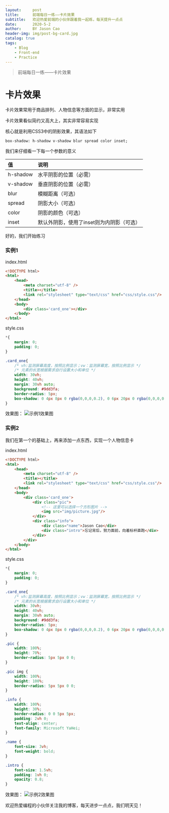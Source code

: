 ```yaml
---
layout:     post
title:      前端每日一练——卡片效果
subtitle:   欢迎热爱前端的小伙伴跟着我一起练，每天提升一点点
date:       2020-5-2
author:     BY Jason Cao
header-img: img/post-bg-card.jpg
catalog: true
tags:
    - Blog
    - Front-end
    - Practice
---
```


> 前端每日一练——卡片效果

# 卡片效果

卡片效果常用于商品排列、人物信息等方面的显示，非常实用

卡片效果看似简约又高大上，其实非常容易实现

核心就是利用CSS3中的阴影效果，其语法如下

```
box-shadow: h-shadow v-shadow blur spread color inset;
```

我们来仔细看一下每一个参数的意义

| 值  | 说明  |
| :------------ | :------------ |
| h-shadow  | 水平阴影的位置（必需）  |
| v-shadow  | 垂直阴影的位置（必需）  |
| blur  | 模糊距离（可选）  |
| spread  | 阴影大小（可选）  |
| color  | 阴影的颜色（可选）  |
| inset  | 默认外阴影，使用了inset则为内阴影（可选）  |

好的，我们开始练习

### 实例1
index.html
```html
<!DOCTYPE html>
<html>
	<head>
		<meta charset="utf-8" />
		<title></title>
		<link rel="stylesheet" type="text/css" href="css/style.css"/>
	</head>
	<body>
		<div class='card_one'></div>
	</body>
</html>
```

style.css
```css
*{
	margin: 0;
	padding: 0;
}

.card_one{
	/* vh:监测屏幕高度，按照比例显示；vw：监测屏幕宽，按照比例显示 */
	/* 元素的长宽根据需求自行设置大小和单位 */
	width: 30vh;
	height: 40vh;
	margin: 30vh auto;
	background: #9dd3fa;
	border-radius: 5px;
	box-shadow: 0 4px 8px 0 rgba(0,0,0,0.2), 0 6px 20px 0 rgba(0,0,0,0.19); 
}
```

效果图：
![示例1效果图](http://m.qpic.cn/psc?/V10DFE6N3uScTK/eUV4L3fpc9jygk8SN5vzkOxdTiyyU10prwxpL8cZwLk8u2Eub6YN59Ms7e*vBqHEpHvgOZkF*l72lRaWMV66ow!!/b&bo=ugNJAgAAAAADB9A!&rf=viewer_4)

### 实例2
我们在第一个的基础上，再来添加一点东西，实现一个人物信息卡

index.html
```html
<!DOCTYPE html>
<html>
	<head>
		<meta charset="utf-8" />
		<title></title>
		<link rel="stylesheet" type="text/css" href="css/style.css"/>
	</head>
	<body>
		<div class='card_one'>
			<div class="pic">
				<!-- 这里可以选择一个方形图片 -->
				<img src="img/picture.jpg"/>
			</div>
			<div class="info">
				<div class="name">Jason Cao</div>
				<div class="intro">忘记背后，努力面前，向着标杆直跑</div>
			</div>
		</div>
	</body>
</html>
```

style.css
```css
*{
	margin: 0;
	padding: 0;
}

.card_one{
	/* vh:监测屏幕高度，按照比例显示；vw：监测屏幕宽，按照比例显示 */
	/* 元素的长宽根据需求自行设置大小和单位 */
	width: 30vh;
	height: 40vh;
	margin: 30vh auto;
	background: #9dd3fa;
	border-radius: 5px;
	box-shadow: 0 4px 8px 0 rgba(0,0,0,0.2), 0 6px 20px 0 rgba(0,0,0,0.19); 
}

.pic {
	width: 100%;
	height: 70%;
	border-radius: 5px 5px 0 0;
}

.pic img {
	width: 100%;
	height: 100%;
	border-radius: 5px 5px 0 0;
}

.info {
	width: 100%;
	height: 30%;
	border-radius: 0 0 5px 5px;
	padding: 2vh 0;
	text-align: center;
	font-family: Microsoft YaHei;
}

.name {
	font-size: 3vh;
	font-weight: bold;
}

.intro {
	font-size: 1.5vh;
	padding: 1vh 0;
	opacity: 0.8;
}
```

效果图：
![示例2效果图](http://m.qpic.cn/psc?/V10DFE6N3uScTK/eUV4L3fpc9jygk8SN5vzkE502iVrbzePtF5VqXjDGznGBEomm2YN7PdeXiepfgD5ERh.zSRN.YdiCitvGvlvwg!!/b&bo=UAP0AQAAAAADB4Q!&rf=viewer_4)

欢迎热爱编程的小伙伴关注我的博客，每天进步一点点，我们明天见！
